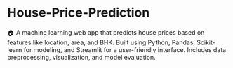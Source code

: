 # House-Price-Prediction
🏠 A machine learning web app that predicts house prices based on features like location, area, and BHK. Built using Python, Pandas, Scikit-learn for modeling, and Streamlit for a user-friendly interface. Includes data preprocessing, visualization, and model evaluation.
